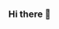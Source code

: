 ### Hi there 👋

<!--
**rameshwar-rajput/rameshwar-rajput** is a ✨ _special_ ✨ repository because its `README.md` (this file) appears on your GitHub profile.

Here are some ideas to get you started:

- 🔭 I’m currently working on Web Development and UI Development
- 🌱 I’m currently learning UI/UX and Full Stack Development
- 👯 I’m looking to collaborate on my major project about a music streaming website with recommendation system using ML
- 🤔 I’m looking for help with ReactJs and Machine Learning
- 💬 Ask me about my life problems
- 📫 How to reach me https://www.linkedin.com/in/rameshwar-singh-6b97661a4/
- 😄 Pronouns: HE/Him 
-->
